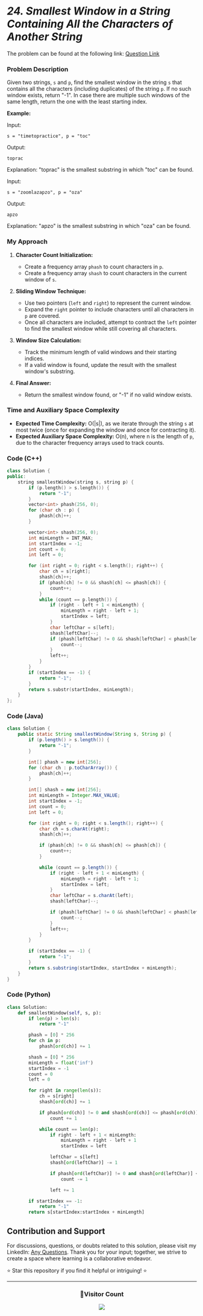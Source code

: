 # _24. Smallest Window in a String Containing All the Characters of Another String_

The problem can be found at the following link: [Question Link](https://www.geeksforgeeks.org/problems/smallest-window-in-a-string-containing-all-the-characters-of-another-string-1587115621/1)

### Problem Description

Given two strings, `s` and `p`, find the smallest window in the string `s` that contains all the characters (including duplicates) of the string `p`. If no such window exists, return "-1". In case there are multiple such windows of the same length, return the one with the least starting index.

**Example:**

Input:

```
s = "timetopractice", p = "toc"
```

Output:

```
toprac
```

Explanation: "toprac" is the smallest substring in which "toc" can be found.

Input:

```
s = "zoomlazapzo", p = "oza"
```

Output:

```
apzo
```

Explanation: "apzo" is the smallest substring in which "oza" can be found.

### My Approach

1. **Character Count Initialization:**

   - Create a frequency array `phash` to count characters in `p`.
   - Create a frequency array `shash` to count characters in the current window of `s`.

2. **Sliding Window Technique:**

   - Use two pointers (`left` and `right`) to represent the current window.
   - Expand the `right` pointer to include characters until all characters in `p` are covered.
   - Once all characters are included, attempt to contract the `left` pointer to find the smallest window while still covering all characters.

3. **Window Size Calculation:**

   - Track the minimum length of valid windows and their starting indices.
   - If a valid window is found, update the result with the smallest window's substring.

4. **Final Answer:**
   - Return the smallest window found, or "-1" if no valid window exists.

### Time and Auxiliary Space Complexity

- **Expected Time Complexity:** O(|s|), as we iterate through the string `s` at most twice (once for expanding the window and once for contracting it).
- **Expected Auxiliary Space Complexity:** O(n), where n is the length of `p`, due to the character frequency arrays used to track counts.

### Code (C++)

```cpp
class Solution {
public:
    string smallestWindow(string s, string p) {
        if (p.length() > s.length()) {
            return "-1";
        }
        vector<int> phash(256, 0);
        for (char ch : p) {
            phash[ch]++;
        }

        vector<int> shash(256, 0);
        int minLength = INT_MAX;
        int startIndex = -1;
        int count = 0;
        int left = 0;

        for (int right = 0; right < s.length(); right++) {
            char ch = s[right];
            shash[ch]++;
            if (phash[ch] != 0 && shash[ch] <= phash[ch]) {
                count++;
            }
            while (count == p.length()) {
                if (right - left + 1 < minLength) {
                    minLength = right - left + 1;
                    startIndex = left;
                }
                char leftChar = s[left];
                shash[leftChar]--;
                if (phash[leftChar] != 0 && shash[leftChar] < phash[leftChar]) {
                    count--;
                }
                left++;
            }
        }
        if (startIndex == -1) {
            return "-1";
        }
        return s.substr(startIndex, minLength);
    }
};
```

### Code (Java)

```java
class Solution {
    public static String smallestWindow(String s, String p) {
        if (p.length() > s.length()) {
            return "-1";
        }

        int[] phash = new int[256];
        for (char ch : p.toCharArray()) {
            phash[ch]++;
        }

        int[] shash = new int[256];
        int minLength = Integer.MAX_VALUE;
        int startIndex = -1;
        int count = 0;
        int left = 0;

        for (int right = 0; right < s.length(); right++) {
            char ch = s.charAt(right);
            shash[ch]++;

            if (phash[ch] != 0 && shash[ch] <= phash[ch]) {
                count++;
            }

            while (count == p.length()) {
                if (right - left + 1 < minLength) {
                    minLength = right - left + 1;
                    startIndex = left;
                }
                char leftChar = s.charAt(left);
                shash[leftChar]--;

                if (phash[leftChar] != 0 && shash[leftChar] < phash[leftChar]) {
                    count--;
                }
                left++;
            }
        }

        if (startIndex == -1) {
            return "-1";
        }
        return s.substring(startIndex, startIndex + minLength);
    }
}
```

### Code (Python)

```python
class Solution:
    def smallestWindow(self, s, p):
        if len(p) > len(s):
            return "-1"

        phash = [0] * 256
        for ch in p:
            phash[ord(ch)] += 1

        shash = [0] * 256
        minLength = float('inf')
        startIndex = -1
        count = 0
        left = 0

        for right in range(len(s)):
            ch = s[right]
            shash[ord(ch)] += 1

            if phash[ord(ch)] != 0 and shash[ord(ch)] <= phash[ord(ch)]:
                count += 1

            while count == len(p):
                if right - left + 1 < minLength:
                    minLength = right - left + 1
                    startIndex = left

                leftChar = s[left]
                shash[ord(leftChar)] -= 1

                if phash[ord(leftChar)] != 0 and shash[ord(leftChar)] < phash[ord(leftChar)]:
                    count -= 1

                left += 1

        if startIndex == -1:
            return "-1"
        return s[startIndex:startIndex + minLength]
```

## Contribution and Support

For discussions, questions, or doubts related to this solution, please visit my LinkedIn: [Any Questions](https://www.linkedin.com/in/patel-hetkumar-sandipbhai-8b110525a/). Thank you for your input; together, we strive to create a space where learning is a collaborative endeavor.

⭐ Star this repository if you find it helpful or intriguing! ⭐

---

<div align=center>
  <h3><b>📍Visitor Count</b></h3>
</div>

<p align="center" >   
  <img src="https://profile-counter.glitch.me/Hunterdii/count.svg" />  
</p>
